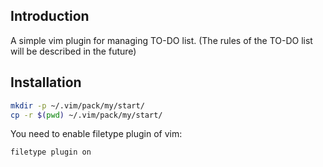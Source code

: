 ## Introduction

A simple vim plugin for managing TO-DO list. (The rules of the TO-DO list will be described in the future)

## Installation

```sh
mkdir -p ~/.vim/pack/my/start/
cp -r $(pwd) ~/.vim/pack/my/start/
```

You need to enable filetype plugin of vim:

```vim
filetype plugin on
```

